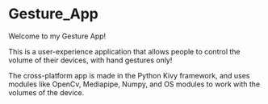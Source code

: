 # Gesture_App
Welcome to my Gesture App!

This is a user-experience application that allows people to control the volume of their devices, with hand gestures only!

The cross-platform app is made in the Python Kivy framework, and uses modules like OpenCv, Mediapipe, Numpy, and OS modules to work with the volumes of the device.
